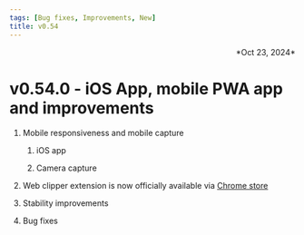 ```yaml
---
tags: [Bug fixes, Improvements, New]
title: v0.54
---
```

<div align="right">*Oct 23, 2024*</div>

# v0.54.0 - iOS App, mobile PWA app and improvements

1. Mobile responsiveness and mobile capture

    1. iOS app

    2. Camera capture

2. Web clipper extension is now officially available via [Chrome store](https://chromewebstore.google.com/detail/memotron-web-clipper/fgghopffkfdhckbcghodnlbplkagokcn)

3. Stability improvements

4. Bug fixes